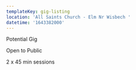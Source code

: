```yaml
---
templateKey: gig-listing
location: 'All Saints Church - Elm Nr Wisbech '
datetime: '1643382000'
---
```

Potential Gig 

Open to Public 

2 x 45 min sessions